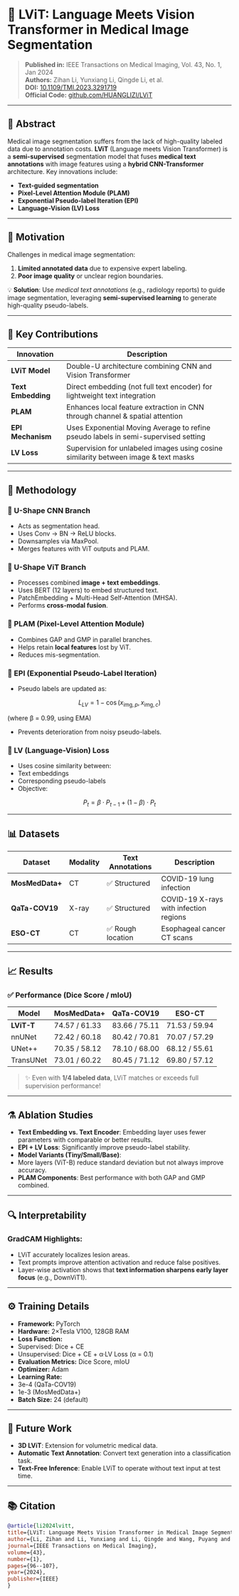 # 🧠 LViT: Language Meets Vision Transformer in Medical Image Segmentation

> **Published in:** IEEE Transactions on Medical Imaging, Vol. 43, No. 1, Jan 2024  
> **Authors:** Zihan Li, Yunxiang Li, Qingde Li, et al.  
> **DOI:** [10.1109/TMI.2023.3291719](https://doi.org/10.1109/TMI.2023.3291719)  
> **Official Code:** [github.com/HUANGLIZI/LViT](https://github.com/HUANGLIZI/LViT)

---

## 📝 Abstract

Medical image segmentation suffers from the lack of high-quality labeled data due to annotation costs. **LViT** (Language meets Vision Transformer) is a **semi-supervised** segmentation model that fuses **medical text annotations** with image features using a **hybrid CNN-Transformer** architecture. Key innovations include:

- **Text-guided segmentation**
- **Pixel-Level Attention Module (PLAM)**
- **Exponential Pseudo-label Iteration (EPI)**
- **Language-Vision (LV) Loss**

---

## 🔬 Motivation

Challenges in medical image segmentation:
1. **Limited annotated data** due to expensive expert labeling.
2. **Poor image quality** or unclear region boundaries.

💡 **Solution**: Use *medical text annotations* (e.g., radiology reports) to guide image segmentation, leveraging **semi-supervised learning** to generate high-quality pseudo-labels.

---

## 📌 Key Contributions

| Innovation | Description |
|-----------|-------------|
| **LViT Model** | Double-U architecture combining CNN and Vision Transformer |
| **Text Embedding** | Direct embedding (not full text encoder) for lightweight text integration |
| **PLAM** | Enhances local feature extraction in CNN through channel & spatial attention |
| **EPI Mechanism** | Uses Exponential Moving Average to refine pseudo labels in semi-supervised setting |
| **LV Loss** | Supervision for unlabeled images using cosine similarity between image & text masks |

---

## 🧠 Methodology

### 🔹 U-Shape CNN Branch
- Acts as segmentation head.
- Uses Conv → BN → ReLU blocks.
- Downsamples via MaxPool.
- Merges features with ViT outputs and PLAM.

### 🔹 U-Shape ViT Branch
- Processes combined **image + text embeddings**.
- Uses BERT (12 layers) to embed structured text.
- PatchEmbedding + Multi-Head Self-Attention (MHSA).
- Performs **cross-modal fusion**.

### 🔹 PLAM (Pixel-Level Attention Module)
- Combines GAP and GMP in parallel branches.
- Helps retain **local features** lost by ViT.
- Reduces mis-segmentation.

### 🔹 EPI (Exponential Pseudo-Label Iteration)
- Pseudo labels are updated as:

$$
L_{LV} = 1 - \cos(x_{\text{img}, p}, x_{\text{img}, c})
$$

(where β = 0.99, using EMA)
- Prevents deterioration from noisy pseudo-labels.

### 🔹 LV (Language-Vision) Loss
- Uses cosine similarity between:
- Text embeddings
- Corresponding pseudo-labels
- Objective:

$$
P_t = \beta \cdot P_{t-1} + (1 - \beta) \cdot P_t
$$

---

## 📊 Datasets

| Dataset         | Modality | Text Annotations | Description |
|----------------|----------|------------------|-------------|
| **MosMedData+** | CT       | ✅ Structured     | COVID-19 lung infection |
| **QaTa-COV19**  | X-ray    | ✅ Structured     | COVID-19 X-rays with infection regions |
| **ESO-CT**      | CT       | ✅ Rough location | Esophageal cancer CT scans |

---

## 📈 Results

### ✅ Performance (Dice Score / mIoU)

| Model          | MosMedData+ | QaTa-COV19 | ESO-CT  |
|----------------|-------------|------------|---------|
| **LViT-T**     | 74.57 / 61.33 | 83.66 / 75.11 | 71.53 / 59.94 |
| nnUNet         | 72.42 / 60.18 | 80.42 / 70.81 | 70.07 / 57.29 |
| UNet++         | 70.35 / 58.12 | 78.10 / 68.00 | 68.12 / 55.61 |
| TransUNet      | 73.01 / 60.22 | 80.45 / 71.12 | 69.80 / 57.12 |

> ✨ Even with **1/4 labeled data**, LViT matches or exceeds full supervision performance!

---

## ⚗️ Ablation Studies

- **Text Embedding vs. Text Encoder**: Embedding layer uses fewer parameters with comparable or better results.
- **EPI + LV Loss**: Significantly improve pseudo-label stability.
- **Model Variants (Tiny/Small/Base)**:
- More layers (ViT-B) reduce standard deviation but not always improve accuracy.
- **PLAM Components**: Best performance with both GAP and GMP combined.

---

## 🔍 Interpretability

### GradCAM Highlights:

- LViT accurately localizes lesion areas.
- Text prompts improve attention activation and reduce false positives.
- Layer-wise activation shows that **text information sharpens early layer focus** (e.g., DownViT1).

---

## ⚙️ Training Details

- **Framework:** PyTorch
- **Hardware:** 2×Tesla V100, 128GB RAM
- **Loss Function:**  
- Supervised: Dice + CE  
- Unsupervised: Dice + CE + α·LV Loss (α = 0.1)
- **Evaluation Metrics:** Dice Score, mIoU
- **Optimizer:** Adam
- **Learning Rate:**  
- 3e-4 (QaTa-COV19)  
- 1e-3 (MosMedData+)
- **Batch Size:** 24 (default)

---

## 🏁 Future Work

- **3D LViT**: Extension for volumetric medical data.
- **Automatic Text Annotation**: Convert text generation into a classification task.
- **Text-Free Inference**: Enable LViT to operate without text input at test time.

---

## 📚 Citation

```bibtex
@article{li2024lvitt,
title={LViT: Language Meets Vision Transformer in Medical Image Segmentation},
author={Li, Zihan and Li, Yunxiang and Li, Qingde and Wang, Puyang and Guo, Dazhou and Lu, Le and Jin, Dakai and Zhang, You and Hong, Qingqi},
journal={IEEE Transactions on Medical Imaging},
volume={43},
number={1},
pages={96--107},
year={2024},
publisher={IEEE}
}
```


